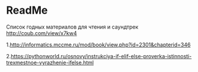 # ReadMe

Список годных материалов для чтения и саундтрек http://coub.com/view/x7kw4

1.http://informatics.mccme.ru/mod/book/view.php?id=2301&chapterid=346

2.https://pythonworld.ru/osnovy/instrukciya-if-elif-else-proverka-istinnosti-trexmestnoe-vyrazhenie-ifelse.html

